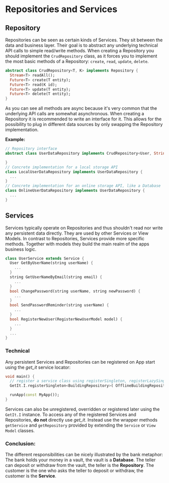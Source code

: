 # Repositories and Services

## Repository

Repositories can be seen as certain kinds of Services. They sit between the data and business layer. Their goal is to abstract any underlying technical API calls to simple read/write methods. When creating a Repository you should implement the `CrudRepository` class, as it forces you to implement the most basic methods of a Repository: `create`, `read`, `update`, `delete`.

```dart
abstract class CrudRepository<T, K> implements Repository {
  Stream<T> readAll();
  Future<T> create(T entity);
  Future<T> read(K id);
  Future<T> update(T entity);
  Future<T> delete(T entity);
}
```

As you can see all methods are async because it's very common that the underlying API calls are somewhat asynchronous.
When creating a Repository it is recommended to write an interface for it. This allows for the possibility to plug in different data sources by only swapping the Repository implementation.

**Example:**

```dart
// Repository interface
abstract class UserDataRepository implements CrudRepository<User, String> {

}
// Concrete implementation for a local storage API
class LocalUserDataRepository implements UserDataRepository {
  ...
}
// Concrete implementation for an online storage API, like a Database
class OnlineUserDataRepository implements UserDataRepository {
  ...
}
```

## Services

Services typically operate on Repositories and thus shouldn't read nor write any persistent data directly. They are used by other Services or View Models.
In contrast to Repositories, Services provide more specific methods. Together with models they build the main realm of the apps business logic.

```dart
class UserService extends Service {
  User GetByUserName(string userName) {
    ...
  }
  string GetUserNameByEmail(string email) {
    ...
  }
  bool ChangePassword(string userName, string newPassword) {
    ...
  }
  bool SendPasswordReminder(string userName) {
    ...
  }
  bool RegisterNewUser(RegisterNewUserModel model) {
    ...
  }
  ...
}
```

### Technical

Any persistent Services and Repositories can be registered on App start using the *get_it* service locator:

```dart
void main() {
  // register a service class using registerSingleton, registerLazySingleton or registerFactory
  GetIt.I.registerSingleton<BuildingRepository>( OfflineBuildingRepository() );

  runApp(const MyApp());
}
```

Services can also be unregistered, overridden or registered later using the `GetIt.I` instance.
To access any of the registered Services and Repositories, **do not** directly use *get_it*. Instead use the wrapper methods `getService` and `getRepository` provided by extending the  `Service` or `View Model` classes.

### Conclusion:

The different responsibilities can be nicely illustrated by the bank metaphor:
The bank holds your money in a vault, the vault is a **Database**. The teller can deposit or withdraw from the vault, the teller is the **Repository**. The customer is the one who asks the teller to deposit or withdraw, the customer is the **Service**.